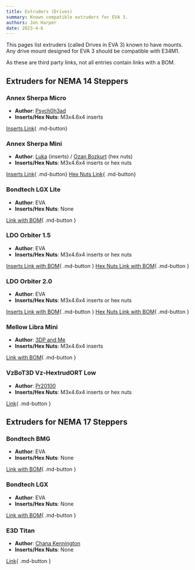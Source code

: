 ```yaml
---
title: Extruders (Drives)
summary: Known compatible extruders for EVA 3.
authors: Jon Harper
date: 2023-4-6
---
```


This pages list extruders (called Drives in EVA 3) known to have mounts. Any drive mount designed for EVA 3 should be compatible with E34M1.

As these are third party links, not all entries contain links with a BOM.

## Extruders for NEMA 14 Steppers

### Annex Sherpa Micro

- **Author**: [Psych0h3ad](https://www.printables.com/@Psych0h3ad_168275)
- **Inserts/Hex Nuts**: M3x4.6x4 inserts

[Inserts Link](https://www.printables.com/model/224597-sherpa-micro-mount-for-eva-3){ .md-button}

### Annex Sherpa Mini

- **Author**: [Luka](https://www.printables.com/@Luka) (inserts) / [Ozan Bozkurt](https://www.printables.com/@OzanBozkurt_340117) (hex nuts)
- **Inserts/Hex Nuts**: M3x4.6x4 inserts or hex nuts

[Inserts Link](https://www.printables.com/model/205809-sherpa-mini-mount-for-eva-3/comments){ .md-button}
[Hex Nuts Link](https://www.printables.com/model/437381-eva-3-sherpa-mini-hex-nut-mount){ .md-button}

### Bondtech LGX Lite

- **Author**: EVA
- **Inserts/Hex Nuts**: None

[Link with BOM](https://main.eva-3d.page/heat_insert/drive/lgx_lite/){ .md-button }

### LDO Orbiter 1.5

- **Author**: EVA
- **Inserts/Hex Nuts**: M3x4.6x4 inserts or hex nuts

[Inserts Link with BOM](https://main.eva-3d.page/heat_insert/drive/orbiter_1_5/){ .md-button }
[Hex Nuts Link with BOM](https://main.eva-3d.page/hex_nuts/drive/orbiter_1_5/){ .md-button }

### LDO Orbiter 2.0

- **Author**: EVA
- **Inserts/Hex Nuts**: M3x4.6x4 inserts or hex nuts

[Inserts Link with BOM](https://main.eva-3d.page/heat_insert/drive/orbiter_2_0){ .md-button }
[Hex Nuts Link with BOM](https://main.eva-3d.page/hex_nuts/drive/orbiter_2_0/){ .md-button }

### Mellow Libra Mini

- **Author**: [3DP and Me](https://www.printables.com/@3DPandMe)
- **Inserts/Hex Nuts**: M3x4.6x4 inserts

[Link with BOM](https://www.printables.com/model/222687-libra-mini-drive-for-eva3){ .md-button }

### VzBoT3D Vz-HextrudORT Low

- **Author**: [Pr20100](https://www.printables.com/@Pr20100)
- **Inserts/Hex Nuts**: M3x4.6x4 inserts or hex nuts

[Link](https://www.printables.com/model/355751-eva-3-vz-hextrudort-low-extruder-mounting-plate){ .md-button }

## Extruders for NEMA 17 Steppers

### Bondtech BMG

- **Author**: EVA
- **Inserts/Hex Nuts**: None

[Link with BOM](https://main.eva-3d.page/heat_insert/drive/bmg/){ .md-button }

### Bondtech LGX

- **Author**: EVA
- **Inserts/Hex Nuts**: None

[Link with BOM](https://main.eva-3d.page/heat_insert/drive/lgx/){ .md-button }

### E3D Titan

- **Author**: [Chana Kennington](https://www.printables.com/@ChanaKenningt_484474)
- **Inserts/Hex Nuts**: None

[Link](https://www.printables.com/model/424090-eva3-titan-extruder-mount){ .md-button }
